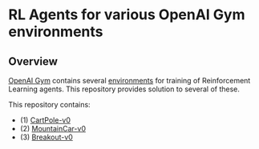 # RL Agents for various OpenAI Gym environments

## Overview

[OpenAI Gym](https://gym.openai.com) contains several [environments](https://gym.openai.com/envs) for training of Reinforcement Learning agents. This repository provides solution to several of these.

This repository contains:

- (1) [CartPole-v0](CartPole-v0/)
- (2) [MountainCar-v0](MountainCar-v0/)
- (3) [Breakout-v0](Breakout-v0/)